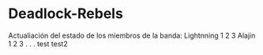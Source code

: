 # Deadlock-Rebels
Actualiación del estado de los miembros de la banda:
Lightnning
1
2
3
Alajin
1
2
3
.
.
.
test
test2
